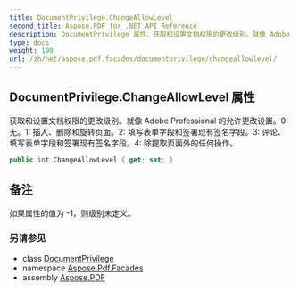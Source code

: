 ```yaml
---
title: DocumentPrivilege.ChangeAllowLevel
second_title: Aspose.PDF for .NET API Reference
description: DocumentPrivilege 属性。获取和设置文档权限的更改级别。就像 Adobe Professionals 的允许更改设置。0 无。1 插入、删除和旋转页面。2 填写表单字段和签署现有签名字段。3 评论、填写表单字段和签署现有签名字段。4 除提取页面外的任何操作。
type: docs
weight: 190
url: /zh/net/aspose.pdf.facades/documentprivilege/changeallowlevel/
---
```

## DocumentPrivilege.ChangeAllowLevel 属性

获取和设置文档权限的更改级别。就像 Adobe Professional 的允许更改设置。0: 无。1: 插入、删除和旋转页面。2: 填写表单字段和签署现有签名字段。3: 评论、填写表单字段和签署现有签名字段。4: 除提取页面外的任何操作。

```csharp
public int ChangeAllowLevel { get; set; }
```

## 备注

如果属性的值为 -1，则级别未定义。

### 另请参见

* class [DocumentPrivilege](../)
* namespace [Aspose.Pdf.Facades](../../../aspose.pdf.facades/)
* assembly [Aspose.PDF](../../../)